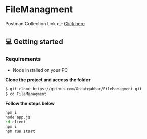 # FileManagment

Postman Collection Link  👉  [Click here](https://www.getpostman.com/collections/ae5436957b36bdbf84f6)

## 💻 Getting started

### Requirements

- Node installed on your PC<!-- put each requirement here -->

**Clone the project and access the folder**

<!-- you can put the commands inside the three grave accents -->

```bash
$ git clone https://github.com/Greatgabbar/FileManagment.git
$ cd FileManagment
```

**Follow the steps below**

<!-- you can put the commands inside the three grave accents -->

```bash
npm i
node app.js
cd client
npm i
npm run start
```